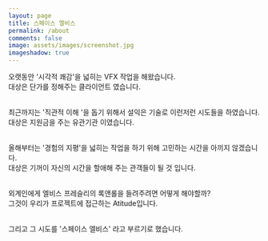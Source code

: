 ```yaml
---
layout: page
title: 스페이스 엘비스
permalink: /about
comments: false
image: assets/images/screenshot.jpg
imageshadow: true
---
```


오랫동안 '시각적 쾌감'을 넓히는 VFX 작업을 해왔습니다.<br>
대상은 단가를 정해주는 클라이언트 였습니다.<br><br>

최근까지는 '직관적 이해 '을 돕기 위해서 설익은 기술로 이런저런 시도들을 하였습니다.<br>
대상은 지원금을 주는 유관기관 이였습니다.<br><br>

올해부터는 '경험의 지평'을 넓히는 작업을 하기 위해 고민하는 시간을 아끼지 않겠습니다.<br>
대상은 기꺼이 자신의 시간을 할애해 주는 관객들이 될 것 입니다.<br><br>

외계인에게 엘비스 프레슬리의  록앤롤을 들려주려면 어떻게 해야할까?<br>
‌그것이 우리가  프로젝트에 접근하는 Atitude입니다.<br><br>

‌그리고 그 시도를 '스페이스 엘비스' 라고 부르기로 했습니다.<br>


